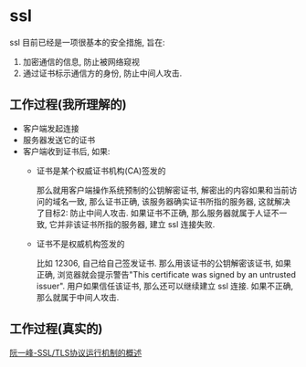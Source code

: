 # ssl

ssl 目前已经是一项很基本的安全措施, 旨在:
1. 加密通信的信息, 防止被网络窥视
2. 通过证书标示通信方的身份, 防止中间人攻击.

## 工作过程(我所理解的)

- 客户端发起连接
- 服务器发送它的证书
- 客户端收到证书后, 如果:
    - 证书是某个权威证书机构(CA)签发的

        那么就用客户端操作系统预制的公钥解密证书, 解密出的内容如果和当前访问的域名一致, 那么证书正确, 该服务器确实证书所指的服务器, 这就解决了目标2: 防止中间人攻击. 如果证书不正确, 那么服务器就属于人证不一致, 它并非该证书所指的服务器, 建立 ssl 连接失败.

    - 证书不是权威机构签发的

        比如 12306, 自己给自己签发证书. 那么用该证书的公钥解密该证书, 如果正确, 浏览器就会提示警告"This certificate was signed by an untrusted issuer". 用户如果信任该证书, 那么还可以继续建立 ssl 连接.
        如果不正确, 那么就属于中间人攻击.

## 工作过程(真实的)

[阮一峰-SSL/TLS协议运行机制的概述](http://www.ruanyifeng.com/blog/2014/02/ssl_tls.html)
